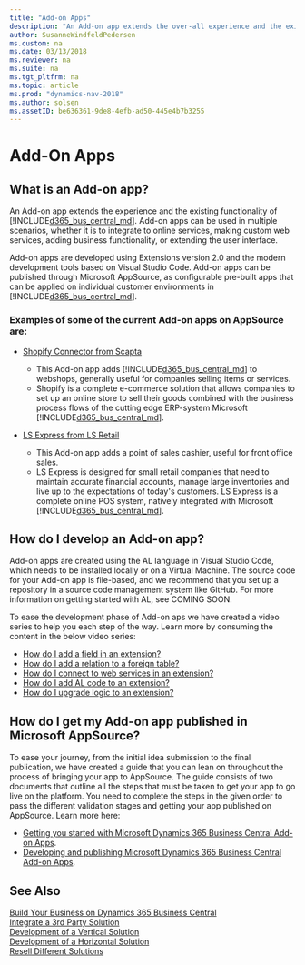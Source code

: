```yaml
---
title: "Add-on Apps"
description: "An Add-on app extends the over-all experience and the existing functionality of Dynamics 365 Business Central."
author: SusanneWindfeldPedersen
ms.custom: na
ms.date: 03/13/2018
ms.reviewer: na
ms.suite: na
ms.tgt_pltfrm: na
ms.topic: article
ms.prod: "dynamics-nav-2018"
ms.author: solsen
ms.assetID: be636361-9de8-4efb-ad50-445e4b7b3255
---
```


# Add-On Apps

## What is an Add-on app? 
An Add-on app extends the experience and the existing functionality of [!INCLUDE[d365_bus_central_md](../includes/d365_bus_central_md.md)]. Add-on apps can be used in multiple scenarios, whether it is to integrate to online services, making custom web services, adding business functionality, or extending the user interface. 

Add-on apps are developed using Extensions version 2.0 and the modern development tools based on Visual Studio Code. Add-on apps can be published through Microsoft AppSource, as configurable pre-built apps that can be applied on individual customer environments in [!INCLUDE[d365_bus_central_md](../includes/d365_bus_central_md.md)]. 

<!-- INSERT VIDEO: 
Objective: Introducing add on apps (modern tools, integration points, rich base, “easy to publish”) 
New video that needs to be created -->

### Examples of some of the current Add-on apps on AppSource are:  
- [Shopify Connector from Scapta](https://appsource.microsoft.com/en-us/product/dynamics-365-for-finance-and-operations-business-edition/PUBID.scapta%7CAID.50395b48-f7b6-4445-96df-6faaa8c96deb%7CPAPPID.96da1317-c2e8-42ec-aa19-216e33d0da19?tab=Overview)  
    - This Add-on app adds [!INCLUDE[d365_bus_central_md](../includes/d365_bus_central_md.md)] to webshops, generally useful for companies selling items or services.
    - Shopify is a complete e-commerce solution that allows companies to set up an online store to sell their goods combined with the business process flows of the cutting edge ERP-system Microsoft [!INCLUDE[d365_bus_central_md](../includes/d365_bus_central_md.md)].
 
- [LS Express from LS Retail](https://appsource.microsoft.com/en-us/product/dynamics-365-for-finance-and-operations-business-edition/PUBID.ls_retail%7CAID.a45ac602-7269-4b3a-bff0-2dce0b3d0b16%7CPAPPID.2d47a6c4-91c0-4593-be25-858c0b36c599?tab=Overview)  
    - This Add-on app adds a point of sales cashier, useful for front office sales. 
    - LS Express is designed for small retail companies that need to maintain accurate financial accounts, manage large inventories and live up to the expectations of today's customers. LS Express is a complete online POS system, natively integrated with Microsoft [!INCLUDE[d365_bus_central_md](../includes/d365_bus_central_md.md)].   

## How do I develop an Add-on app?
<!-- To develop an Add-on app, we advise you to create a development environment for Dynamics 365 Business Central. Follow the process described in this video to set up your environment:

INSERT VIDEO:  
Objective: Setting up a Dynamics 365 Business Central Development Environment 
New video that needs to be created -->
 
Add-on apps are created using the AL language in Visual Studio Code, which needs to be installed locally or on a Virtual Machine. The source code for your Add-on app is file-based, and we recommend that you set up a repository in a source code management system like GitHub. For more information on getting started with AL, see COMING SOON.

To ease the development phase of Add-on aps we have created a video series to help you each step of the way. Learn more by consuming the content in the below video series: 

<!-- INSERT VIDEOS:  
HDI - V4: Build my first extension 
HDI - V1: Add a field in an extension 
HDI - V3: Create a table and a page 
HDI - V2: Add a relation to a foreign table in an extension 
HDI - V5: Add AL Code to an extension 
HDI - V7: Build a custom control 
HDI - V8: How do I create custom web services for integration scenarios? 
HDI - V9: Connect to webservices in an extension -->

- [How do I add a field in an extension?](https://youtu.be/q00zPWT7e34)
- [How do I add a relation to a foreign table?](https://youtu.be/f0no_38NggI)
- [How do I connect to web services in an extension?](https://youtu.be/hNuC8V9T1tU)
- [How do I add AL code to an extension?](https://youtu.be/R9o2t3whmB4)
- [How do I upgrade logic to an extension?](https://youtu.be/hm7mCGp7qug)

## How do I get my Add-on app published in Microsoft AppSource? 
To ease your journey, from the initial idea submission to the final publication, we have created a guide that you can lean on throughout the process of bringing your app to AppSource. The guide consists of two documents that outline all the steps that must be taken to get your app to go live on the platform. You need to complete the steps in the given order to pass the different validation stages and getting your app published on AppSource. Learn more here:

- [Getting you started with Microsoft Dynamics 365 Business Central Add-on Apps](https://go.microsoft.com/fwlink/?linkid=869734).  
- [Developing and publishing Microsoft Dynamics 365 Business Central Add-on Apps](https://go.microsoft.com/fwlink/?linkid=869733). 

## See Also
[Build Your Business on Dynamics 365 Business Central](readiness-welcome.md)  
[Integrate a 3rd Party Solution](readiness-thirdparty-solution.md)  
[Development of a Vertical Solution](readiness-develop-vertical.md)  
[Development of a Horizontal Solution](readiness-develop-horizontal.md)  
[Resell Different Solutions](readiness-reseller.md)  
